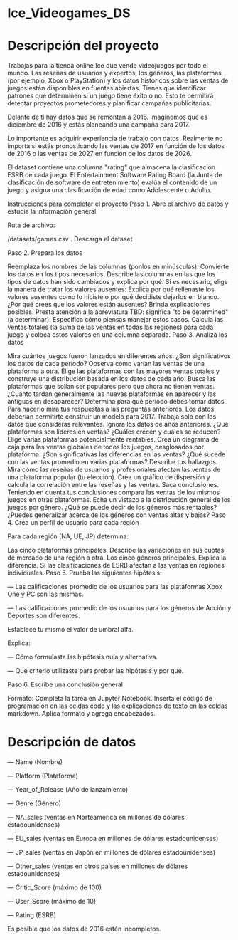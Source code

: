 # Ice_Videogames_DS

# Descripción del proyecto
Trabajas para la tienda online Ice que vende videojuegos por todo el mundo. Las reseñas de usuarios y expertos, los géneros, las plataformas (por ejemplo, Xbox o PlayStation) y los datos históricos sobre las ventas de juegos están disponibles en fuentes abiertas. Tienes que identificar patrones que determinen si un juego tiene éxito o no. Esto te permitirá detectar proyectos prometedores y planificar campañas publicitarias.

Delante de ti hay datos que se remontan a 2016. Imaginemos que es diciembre de 2016 y estás planeando una campaña para 2017.

Lo importante es adquirir experiencia de trabajo con datos. Realmente no importa si estás pronosticando las ventas de 2017 en función de los datos de 2016 o las ventas de 2027 en función de los datos de 2026.

El dataset contiene una columna "rating" que almacena la clasificación ESRB de cada juego. El Entertainment Software Rating Board (la Junta de clasificación de software de entretenimiento) evalúa el contenido de un juego y asigna una clasificación de edad como Adolescente o Adulto.

Instrucciones para completar el proyecto
Paso 1. Abre el archivo de datos y estudia la información general 

Ruta de archivo:

/datasets/games.csv . Descarga el dataset

Paso 2. Prepara los datos

Reemplaza los nombres de las columnas (ponlos en minúsculas).
Convierte los datos en los tipos necesarios.
Describe las columnas en las que los tipos de datos han sido cambiados y explica por qué.
Si es necesario, elige la manera de tratar los valores ausentes:
Explica por qué rellenaste los valores ausentes como lo hiciste o por qué decidiste dejarlos en blanco.
¿Por qué crees que los valores están ausentes? Brinda explicaciones posibles.
Presta atención a la abreviatura TBD: significa "to be determined" (a determinar). Especifica cómo piensas manejar estos casos.
Calcula las ventas totales (la suma de las ventas en todas las regiones) para cada juego y coloca estos valores en una columna separada.
Paso 3. Analiza los datos

Mira cuántos juegos fueron lanzados en diferentes años. ¿Son significativos los datos de cada período?
Observa cómo varían las ventas de una plataforma a otra. Elige las plataformas con las mayores ventas totales y construye una distribución basada en los datos de cada año. Busca las plataformas que solían ser populares pero que ahora no tienen ventas. ¿Cuánto tardan generalmente las nuevas plataformas en aparecer y las antiguas en desaparecer?
Determina para qué período debes tomar datos. Para hacerlo mira tus respuestas a las preguntas anteriores. Los datos deberían permitirte construir un modelo para 2017.
Trabaja solo con los datos que consideras relevantes. Ignora los datos de años anteriores.
¿Qué plataformas son líderes en ventas? ¿Cuáles crecen y cuáles se reducen? Elige varias plataformas potencialmente rentables.
Crea un diagrama de caja para las ventas globales de todos los juegos, desglosados por plataforma. ¿Son significativas las diferencias en las ventas? ¿Qué sucede con las ventas promedio en varias plataformas? Describe tus hallazgos.
Mira cómo las reseñas de usuarios y profesionales afectan las ventas de una plataforma popular (tu elección). Crea un gráfico de dispersión y calcula la correlación entre las reseñas y las ventas. Saca conclusiones.
Teniendo en cuenta tus conclusiones compara las ventas de los mismos juegos en otras plataformas.
Echa un vistazo a la distribución general de los juegos por género. ¿Qué se puede decir de los géneros más rentables? ¿Puedes generalizar acerca de los géneros con ventas altas y bajas?
Paso 4. Crea un perfil de usuario para cada región

Para cada región (NA, UE, JP) determina:

Las cinco plataformas principales. Describe las variaciones en sus cuotas de mercado de una región a otra.
Los cinco géneros principales. Explica la diferencia.
Si las clasificaciones de ESRB afectan a las ventas en regiones individuales.
Paso 5. Prueba las siguientes hipótesis:

— Las calificaciones promedio de los usuarios para las plataformas Xbox One y PC son las mismas.

— Las calificaciones promedio de los usuarios para los géneros de Acción y Deportes son diferentes.

Establece tu mismo el valor de umbral alfa.

Explica:

— Cómo formulaste las hipótesis nula y alternativa.

— Qué criterio utilizaste para probar las hipótesis y por qué.

Paso 6. Escribe una conclusión general

Formato: Completa la tarea en Jupyter Notebook. Inserta el código de programación en las celdas code y las explicaciones de texto en las celdas markdown. Aplica formato y agrega encabezados.

# Descripción de datos
— Name (Nombre)

— Platform (Plataforma)

— Year_of_Release (Año de lanzamiento)

— Genre (Género) 

— NA_sales (ventas en Norteamérica en millones de dólares estadounidenses) 

— EU_sales (ventas en Europa en millones de dólares estadounidenses) 

— JP_sales (ventas en Japón en millones de dólares estadounidenses) 

— Other_sales (ventas en otros países en millones de dólares estadounidenses) 

— Critic_Score (máximo de 100) 

— User_Score (máximo de 10) 

— Rating (ESRB)

Es posible que los datos de 2016 estén incompletos.
